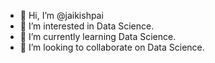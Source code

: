 - 👋 Hi, I’m @jaikishpai
- 👀 I’m interested in Data Science. 
- 🌱 I’m currently learning Data Science. 
- 💞️ I’m looking to collaborate on Data Science.

<!---
jaikishpai/jaikishpai is a ✨ special ✨ repository because its `README.md` (this file) appears on your GitHub profile.
You can click the Preview link to take a look at your changes.
--->
